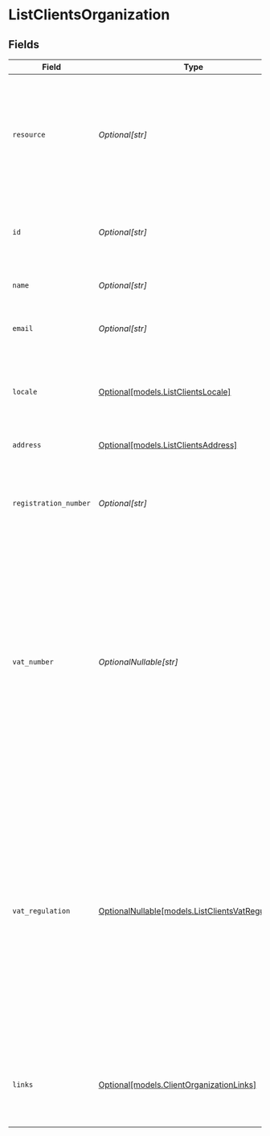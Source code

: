 # ListClientsOrganization


## Fields

| Field                                                                                                                                                                                                                                             | Type                                                                                                                                                                                                                                              | Required                                                                                                                                                                                                                                          | Description                                                                                                                                                                                                                                       | Example                                                                                                                                                                                                                                           |
| ------------------------------------------------------------------------------------------------------------------------------------------------------------------------------------------------------------------------------------------------- | ------------------------------------------------------------------------------------------------------------------------------------------------------------------------------------------------------------------------------------------------- | ------------------------------------------------------------------------------------------------------------------------------------------------------------------------------------------------------------------------------------------------- | ------------------------------------------------------------------------------------------------------------------------------------------------------------------------------------------------------------------------------------------------- | ------------------------------------------------------------------------------------------------------------------------------------------------------------------------------------------------------------------------------------------------- |
| `resource`                                                                                                                                                                                                                                        | *Optional[str]*                                                                                                                                                                                                                                   | :heavy_minus_sign:                                                                                                                                                                                                                                | Indicates the response contains an organization object. Will always contain the string `organization` for this<br/>resource type.                                                                                                                 |                                                                                                                                                                                                                                                   |
| `id`                                                                                                                                                                                                                                              | *Optional[str]*                                                                                                                                                                                                                                   | :heavy_minus_sign:                                                                                                                                                                                                                                | The identifier uniquely referring to this organization. Example: `org_12345678`.                                                                                                                                                                  |                                                                                                                                                                                                                                                   |
| `name`                                                                                                                                                                                                                                            | *Optional[str]*                                                                                                                                                                                                                                   | :heavy_minus_sign:                                                                                                                                                                                                                                | The name of the organization.                                                                                                                                                                                                                     |                                                                                                                                                                                                                                                   |
| `email`                                                                                                                                                                                                                                           | *Optional[str]*                                                                                                                                                                                                                                   | :heavy_minus_sign:                                                                                                                                                                                                                                | The email address associated with the organization.                                                                                                                                                                                               |                                                                                                                                                                                                                                                   |
| `locale`                                                                                                                                                                                                                                          | [Optional[models.ListClientsLocale]](../models/listclientslocale.md)                                                                                                                                                                              | :heavy_minus_sign:                                                                                                                                                                                                                                | The preferred locale of the merchant, as set in their Mollie dashboard.                                                                                                                                                                           | en_US                                                                                                                                                                                                                                             |
| `address`                                                                                                                                                                                                                                         | [Optional[models.ListClientsAddress]](../models/listclientsaddress.md)                                                                                                                                                                            | :heavy_minus_sign:                                                                                                                                                                                                                                | The address of the organization.                                                                                                                                                                                                                  |                                                                                                                                                                                                                                                   |
| `registration_number`                                                                                                                                                                                                                             | *Optional[str]*                                                                                                                                                                                                                                   | :heavy_minus_sign:                                                                                                                                                                                                                                | The registration number of the organization at their local chamber of commerce.                                                                                                                                                                   |                                                                                                                                                                                                                                                   |
| `vat_number`                                                                                                                                                                                                                                      | *OptionalNullable[str]*                                                                                                                                                                                                                           | :heavy_minus_sign:                                                                                                                                                                                                                                | The VAT number of the organization, if based in the European Union or in The United Kingdom. VAT numbers are<br/>verified against the international registry *VIES*.<br/><br/>The field is not present for merchants residing in other countries. |                                                                                                                                                                                                                                                   |
| `vat_regulation`                                                                                                                                                                                                                                  | [OptionalNullable[models.ListClientsVatRegulation]](../models/listclientsvatregulation.md)                                                                                                                                                        | :heavy_minus_sign:                                                                                                                                                                                                                                | Mollie applies Dutch VAT for merchants based in The Netherlands, British VAT for merchants based in The United<br/>Kingdom, and shifted VAT for merchants in the European Union.<br/><br/>The field is not present for merchants residing in other countries. |                                                                                                                                                                                                                                                   |
| `links`                                                                                                                                                                                                                                           | [Optional[models.ClientOrganizationLinks]](../models/clientorganizationlinks.md)                                                                                                                                                                  | :heavy_minus_sign:                                                                                                                                                                                                                                | An object with several relevant URLs. Every URL object will contain an `href` and a `type` field.                                                                                                                                                 |                                                                                                                                                                                                                                                   |